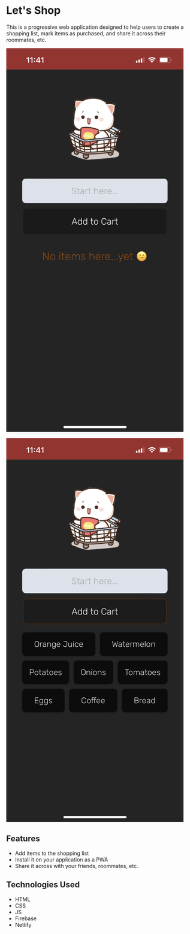 # Let's Shop

This is a progressive web application designed to help users to create a shopping list, mark items as purchased, and share it across their roommates, etc.

![image](https://raw.githubusercontent.com/Sumer16/lets-shop-app/main/assets/photo1.png)

![image](https://raw.githubusercontent.com/Sumer16/lets-shop-app/main/assets/photo2.png)

## Features

- Add items to the shopping list
- Install it on your application as a PWA
- Share it across with your friends, roommates, etc.

## Technologies Used

- HTML
- CSS
- JS
- Firebase
- Netlify
